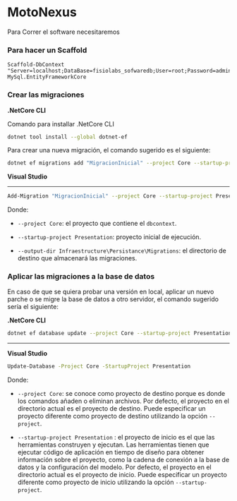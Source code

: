 # MotoNexus

Para Correr el software necesitaremos

### Para hacer un Scaffold

```
Scaffold-DbContext "Server=localhost;DataBase=fisiolabs_sofwaredb;User=root;Password=admin;Port=3306;" MySql.EntityFrameworkCore
```

### Crear las migraciones

**.NetCore CLI**

Comando para installar .NetCore CLI

```bash
dotnet tool install --global dotnet-ef
```

Para crear una nueva migración, el comando sugerido es el siguiente:

```bash
dotnet ef migrations add "MigracionInicial" --project Core --startup-project Presentation --output-dir Infraestructure\Persistance\Migrations
```

**Visual Studio**

---

```bash
Add-Migration "MigracionInicial" --project Core --startup-project Presentation --output-dir Infraestructure\Persistance\Migrations
```

Donde:

- `--project Core`: el proyecto que contiene el `dbcontext`.

- `--startup-project Presentation`: proyecto inicial de ejecución.

- `--output-dir Infraestructure\Persistance\Migrations`:  el directorio de destino que almacenará las migraciones.

### Aplicar las migraciones a la base de datos

En caso de que se quiera probar una versión en local, aplicar un nuevo parche o se migre la base de datos a otro servidor, el comando sugerido sería el siguiente:

**.NetCore CLI**
```bash
dotnet ef database update --project Core --startup-project Presentation
```

---

**Visual Studio**

```bash
Update-Database -Project Core -StartupProject Presentation
```

Donde:

- `--project Core`: se conoce como proyecto de destino porque es donde los comandos añaden o eliminan archivos. Por defecto, el proyecto en el directorio actual es el proyecto de destino. Puede especificar un proyecto diferente como proyecto de destino utilizando la opción `--project`.

- `--startup-project Presentation` : el proyecto de inicio es el que las herramientas construyen y ejecutan. Las herramientas tienen que ejecutar código de aplicación en tiempo de diseño para obtener información sobre el proyecto, como la cadena de conexión a la base de datos y la configuración del modelo. Por defecto, el proyecto en el directorio actual es el proyecto de inicio. Puede especificar un proyecto diferente como proyecto de inicio utilizando la opción `--startup-project`.
